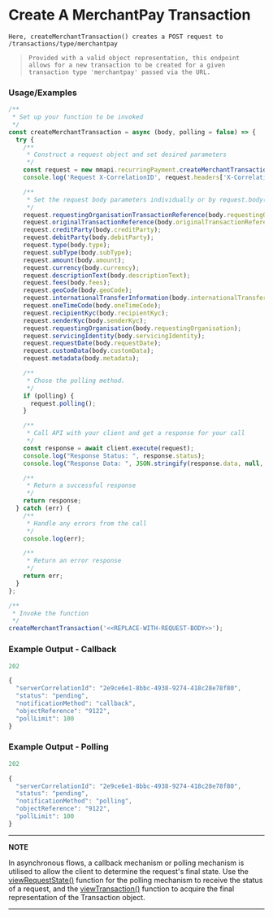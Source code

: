 
# Create A MerchantPay Transaction

`Here, createMerchantTransaction() creates a POST request to /transactions/type/merchantpay`

> `Provided with a valid object representation, this endpoint allows for a new transaction to be created for a given transaction type 'merchantpay' passed via the URL.`

### Usage/Examples

```javascript
/**
 * Set up your function to be invoked
 */
const createMerchantTransaction = async (body, polling = false) => {
  try {
    /**
     * Construct a request object and set desired parameters
     */
    const request = new mmapi.recurringPayment.createMerchantTransaction();
    console.log('Request X-CorrelationID', request.headers['X-CorrelationID']);

    /**
     * Set the request body parameters individually or by request.body(body);
     */
    request.requestingOrganisationTransactionReference(body.requestingOrganisationTransactionReference);
    request.originalTransactionReference(body.originalTransactionReference);
    request.creditParty(body.creditParty);
    request.debitParty(body.debitParty);
    request.type(body.type);
    request.subType(body.subType);
    request.amount(body.amount);
    request.currency(body.currency);
    request.descriptionText(body.descriptionText);
    request.fees(body.fees);
    request.geoCode(body.geoCode);
    request.internationalTransferInformation(body.internationalTransferInformation);
    request.oneTimeCode(body.oneTimeCode);
    request.recipientKyc(body.recipientKyc);
    request.senderKyc(body.senderKyc);
    request.requestingOrganisation(body.requestingOrganisation);
    request.servicingIdentity(body.servicingIdentity);
    request.requestDate(body.requestDate);
    request.customData(body.customData);
    request.metadata(body.metadata);

    /**
     * Chose the polling method.
     */
    if (polling) {
      request.polling();
    }

    /**
     * Call API with your client and get a response for your call
     */
    const response = await client.execute(request);
    console.log("Response Status: ", response.status);
    console.log("Response Data: ", JSON.stringify(response.data, null, 4));

    /**
     * Return a successful response
     */
    return response;
  } catch (err) {
    /**
     * Handle any errors from the call
     */
    console.log(err);

    /**
     * Return an error response
     */
    return err;
  }
};

/**
 * Invoke the function
 */
createMerchantTransaction('<<REPLACE-WITH-REQUEST-BODY>>');
```

### Example Output - Callback

```javascript
202

{
  "serverCorrelationId": "2e9ce6e1-8bbc-4938-9274-418c28e78f80",
  "status": "pending",
  "notificationMethod": "callback",
  "objectReference": "9122",
  "pollLimit": 100
}
```

### Example Output - Polling

```javascript
202

{
  "serverCorrelationId": "2e9ce6e1-8bbc-4938-9274-418c28e78f80",
  "status": "pending",
  "notificationMethod": "polling",
  "objectReference": "9122",
  "pollLimit": 100
}
```

---

**NOTE**

In asynchronous flows, a callback mechanism or polling mechanism is utilised to allow the client to determine the request's final state. Use the [viewRequestState()](viewRequestState.Readme.md) function for the polling mechanism to receive the status of a request, and the [viewTransaction()](viewTransaction.Readme.md) function to acquire the final representation of the Transaction object.

---